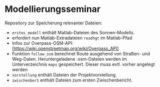 # Modellierungsseminar

Repository zur Speicherung relevanter Dateien:

* `erstes_modell` enthält Matlab-Dateien des Sonnen-Modells.
 * erfordert nun Matlab-Extradateien `readhgt` im Matlab-Pfad
 * Infos zur Overpass-OSM-API: [https://wiki.openstreetmap.org/wiki/Overpass_API]
 * Funktion `follow_osm` berechnet Route ausgehend von Straßen- und Weg-Daten.
   Heruntergeladene .osm-Dateien werden im Unterverzeichnis `maps` gespeichert. Dieser muss evtl.
   vorher angelegt werden
* `vorstellung` enthält Dateien der Projektvorstellung.
* `zwischenber1` enthält Dateien zum ersten Zwischenbericht.
